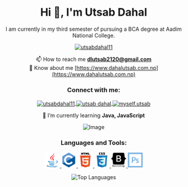 <div align="center">

# Hi 👋, I'm Utsab Dahal

I am currently in my third semester of pursuing a BCA degree at Aadim National College.

<p align="center">
  <a href="https://twitter.com/utsabdahal11" target="_blank">
    <img src="https://img.shields.io/twitter/follow/utsabdahal11?logo=twitter&style=for-the-badge" alt="utsabdahal11" />
  </a>
</p>

📫 How to reach me **dlutsab2120@gmail.com**  
📄 Know about me [https://www.dahalutsab.com.np](https://www.dahalutsab.com.np)

### Connect with me:

<p align="center">
  <a href="https://twitter.com/utsabdahal11" target="_blank">
    <img align="center" src="https://raw.githubusercontent.com/rahuldkjain/github-profile-readme-generator/master/src/images/icons/Social/twitter.svg" alt="utsabdahal11" height="30" width="40" />
  </a>
  <a href="https://linkedin.com/in/utsab dahal" target="_blank">
    <img align="center" src="https://raw.githubusercontent.com/rahuldkjain/github-profile-readme-generator/master/src/images/icons/Social/linked-in-alt.svg" alt="utsab dahal" height="30" width="40" />
  </a>
  <a href="https://instagram.com/myself.utsab" target="_blank">
    <img align="center" src="https://raw.githubusercontent.com/rahuldkjain/github-profile-readme-generator/master/src/images/icons/Social/instagram.svg" alt="myself.utsab" height="30" width="40" />
  </a>
</p>

🌱 I’m currently learning **Java, JavaScript**

<div align="center">
  <img src="https://media1.giphy.com/media/KzJkzjggfGN5Py6nkT/giphy.gif?cid=ecf05e47nfu7ymzz7qewvmkj26apnb8ycdlqnv06xfwiyojh&ep=v1_stickers_search&rid=giphy.gif&ct=s" alt="Image" />
</div>

<div align="center">
  <h3>Languages and Tools:</h3>
  <p> 
    <a href="https://www.java.com" target="_blank" rel="noreferrer"> 
      <img src="https://raw.githubusercontent.com/devicons/devicon/master/icons/java/java-original.svg" alt="java" width="40" height="40"/>
    </a>
    <a href="https://www.cprogramming.com/" target="_blank" rel="noreferrer"> 
      <img src="https://raw.githubusercontent.com/devicons/devicon/master/icons/c/c-original.svg" alt="c" width="40" height="40"/>
    </a>
    <a href="https://www.w3schools.com/html/" target="_blank" rel="noreferrer"> 
      <img src="https://raw.githubusercontent.com/devicons/devicon/master/icons/html5/html5-original-wordmark.svg" alt="html5" width="40" height="40"/>
    </a>
    <a href="https://www.w3schools.com/css/" target="_blank" rel="noreferrer"> 
      <img src="https://raw.githubusercontent.com/devicons/devicon/master/icons/css3/css3-original-wordmark.svg" alt="css3" width="40" height="40"/>
    </a>
    <a href="https://getbootstrap.com" target="_blank" rel="noreferrer"> 
      <img src="https://raw.githubusercontent.com/devicons/devicon/master/icons/bootstrap/bootstrap-plain-wordmark.svg" alt="bootstrap" width="40" height="40"/>
    </a>
    <a href="https://www.adobe.com/products/photoshop.html" target="_blank" rel="noreferrer"> 
      <img src="https://raw.githubusercontent.com/devicons/devicon/master/icons/photoshop/photoshop-line.svg" alt="photoshop" width="40" height="40"/>
    </a>
  </p>
</div>

![Top Languages](https://github-readme-stats.vercel.app/api/top-langs?username=dahalutsab&show_icons=true&locale=en&layout=compact)

</div>
